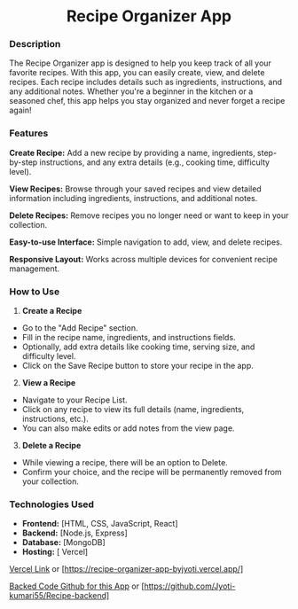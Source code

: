 <h1 align="center"> Recipe Organizer App </h1>

### Description
The Recipe Organizer app is designed to help you keep track of all your favorite recipes. With this app, you can easily create, view, and delete recipes. Each recipe includes details such as ingredients, instructions, and any additional notes. Whether you're a beginner in the kitchen or a seasoned chef, this app helps you stay organized and never forget a recipe again!

### Features
**Create Recipe:** Add a new recipe by providing a name, ingredients, step-by-step instructions, and any extra details (e.g., cooking time, difficulty level).

**View Recipes:** Browse through your saved recipes and view detailed information including ingredients, instructions, and additional notes.

**Delete Recipes:** Remove recipes you no longer need or want to keep in your collection.

**Easy-to-use Interface:** Simple navigation to add, view, and delete recipes.

**Responsive Layout:** Works across multiple devices for convenient recipe management.

### How to Use
1. **Create a Recipe**
   
* Go to the "Add Recipe" section.
* Fill in the recipe name, ingredients, and instructions fields.
* Optionally, add extra details like cooking time, serving size, and difficulty level.
* Click on the Save Recipe button to store your recipe in the app.
2. **View a Recipe**
* Navigate to your Recipe List.
* Click on any recipe to view its full details (name, ingredients, instructions, etc.).
* You can also make edits or add notes from the view page.
3. **Delete a Recipe**
* While viewing a recipe, there will be an option to Delete.
* Confirm your choice, and the recipe will be permanently removed from your collection.
  
### Technologies Used
* **Frontend:** [HTML, CSS, JavaScript, React]
* **Backend:** [Node.js, Express]
* **Database:** [MongoDB]
* **Hosting:** [ Vercel]

 [Vercel Link](https://recipe-organizer-app-byjyoti.vercel.app) or [https://recipe-organizer-app-byjyoti.vercel.app/]
 
 [Backed Code Github for this App](https://github.com/Jyoti-kumari55/Recipe-backend) or [https://github.com/Jyoti-kumari55/Recipe-backend]

